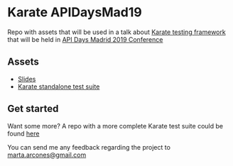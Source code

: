 # Karate APIDaysMad19
Repo with assets that will be used in a talk about [Karate testing framework](https://github.com/intuit/karate) that will be held in [API Days Madrid 2019 Conference](http://apidaysmad.apiaddicts.org/)

## Assets
- [Slides](Slides.pdf) 
- [Karate standalone test suite](./Standalone-test-suite)

## Get started



Want some more? A repo with a more complete Karate test suite could be found [here](https://github.com/arcones/karate-meetup)

You can send me any feedback regarding the project to marta.arcones@gmail.com
